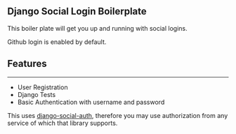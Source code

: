 ## Django Social Login Boilerplate

This boiler plate will get you up and running with social logins.

Github login is enabled by default.  

## Features	 
 --------	 
 * User Registration	 
 * Django Tests	 
 * Basic Authentication with username and password
 
 
 This uses [django-social-auth](https://github.com/omab/django-social-auth), therefore you may use authorization 
 from any service of which that library supports.
 
 